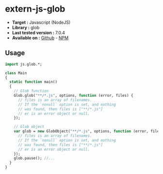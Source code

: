 # extern-js-glob

- **Target :** Javascript (NodeJS)
- **Library :** glob 
- **Last tested version :** 7.0.4
- **Available on :** [Github](https://github.com/isaacs/node-glob) - [NPM](https://www.npmjs.com/package/glob)

## Usage

```haxe
import js.glob.*;

class Main
{
  static function main()
  {
    // Glob function
    Glob.glob("**/*.js", options, function (error, files) {
      // files is an array of filenames. 
      // If the `nonull` option is set, and nothing 
      // was found, then files is ["**/*.js"] 
      // er is an error object or null. 
    });

    // Glob object
    var glob = new GlobObject("**/*.js", options, function (error, files) {
      // files is an array of filenames. 
      // If the `nonull` option is set, and nothing 
      // was found, then files is ["**/*.js"] 
      // er is an error object or null. 
    });
    glob.pause(); //...
  }
}
```
